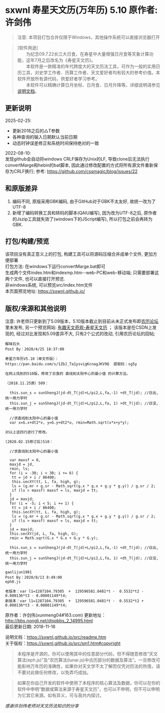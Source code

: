 # sxwnl 寿星天文历(万年历) 5.10 原作者: 许剑伟
> 注意: 本项目打包合并仅限于Windows，其他操作系统可以直接浏览器打开

> [软件用途]  
>　　为纪念09.7.22长江大日食，在寿星中大量增强日月食等天象计算功能，这年7月之后改名为《寿星天文历》。  
>　　本软件是一款精准的年代跨度大的天文历法工具，可作为一般的实用日历工具，对史学工作者、历算工作者、天文爱好者均有较大的参考价值。本软件开放所有源代码，供爱好者学习参考。  
>　　本软件可以精确计算日月坐标、日月食、日月升降等。详细说明请参见[说明文档](https://sx.qaiu.top/src/readme.htm)。  

## 更新说明  

2025-02-25: 
  - 更新2018之后的△T参数
  - 各种查询的输入日期默认当前日期
  - 动态时钟误差修正和系统时间保持绝对的一致  

2022-08-10:  
发现github会自动将windows CRLF保存为Unix的LF, 导致clone后无法执行convertMarge和hebin的bat脚本, 因此通过修改配置的方式将所有源文件重新保存为CRLF换行;
参考: https://github.com/cssmagic/blog/issues/22  
## 和原版差异
1. 编码不同, 原版采用GBK编码, 由于GitHub对于GBK不太友好, 故统一改为了UTF-8
2. 新增了编码转换工具和转码的脚本(QAIU编写), 因为改为UTF-8之后, 原作者的Jszip工具就失效了(windows下的JScript编写), 所以打包之前会再转为GBK.
## 打包/构建/预览
该项目没有真正意义上的打包, 构建工具可以将源码压缩合并成单个文件, 更加方便部署  
打包方法: 在windows下运行convertMarge.bat即可  
生成两个文件index.htm和indexmp.htm--web-PC和web-移动端; 只需要部署这两个文件, 也可以直接打开预览.  
非windows系统, 可以预览src/index.htm文件  
本页面预览地址: https://sxwnl.github.io/  

## 版权/来源和其他说明
注意: 许老师只更新到了5.09版本，5.10版本截止到目前从未正式发布即[农历论坛](http://bbs.nongli.net/dispbbs_2_14995.html)里未发布, 另一个预览网站: [有趣天文奇观-寿星天文历](https://interesting-sky.china-vo.org/sxwnl.html) ；
该版本是在CSDN上发现的, 经过对比发现和5.09差异不大, 只有2个公式的改动, 引用农历论坛的回帖;  
```
解味石头
Post By：2020/4/25 18:37:00

寿星万年历V5.10（单文件版）：https://pan.baidu.com/s/1ZbJ_Ta1ysvigKcnagJKV9Q  提取码：sg5y

在网上找到的510版，修改了日食的 直线到太阳中心的最小值 的计算方法。

（2018.11.25原）509：

  this.sun_s = sunShengJ(jd-dt_T(jd)+L/pi2,L,fa,-1) +dt_T(jd); //日出,统一用力学时
  this.sun_j = sunShengJ(jd-dt_T(jd)+L/pi2,L,fa, 1) +dt_T(jd); //日没,统一用力学时

  //求直线到太阳中心的最小值
  var x=G.x+dt2*v, y=G.y+dt2*u, rmin=Math.sqrt(x*x+y*y);
  
对以上这四行进行了修改。

(2020.02.15修订后)510：

  //求直线到太阳中心的最小值

  var maxsf = 0,
  maxjd = jd,
  rmin, ls;
  for (i = -30; i < 30; i += 6) {
   tt = jd + i / 86400;
   this.secXY(tt, L, fa, high, g);
   ls = (g.mr + g.sr - Math.sqrt(g.x * g.x + g.y * g.y)) / g.sr / 2;
   if (ls > maxsf) maxsf = ls, maxjd = tt;
  }
  jd = maxjd;
  for (i = -5; i < 5; i += 1) {
   tt = jd + i / 86400;
   this.secXY(tt, L, fa, high, g);
   ls = (g.mr + g.sr - Math.sqrt(g.x * g.x + g.y * g.y)) / g.sr / 2;
   if (ls > maxsf) maxsf = ls, maxjd = tt;
  }
  jd = maxjd;
  this.secXY(jd, L, fa, high, G);
  rmin = Math.sqrt(G.x * G.x + G.y * G.y);

  this.sun_s = sunShengJ(jd-dt_T(jd)+L/pi2,L,fa,-1) +dt_T(jd); //日出,统一用力学时
  this.sun_j = sunShengJ(jd-dt_T(jd)+L/pi2,L,fa, 1) +dt_T(jd); //日没,统一用力学时
```

```
gaolijun1981
Post By：2020/8/13 8:49:00
eph0.js

老版本：var l1=1287104.79305  +  129596581.0481*t -  0.5532*t2 - 0.000136*t3 - 0.00001149*t4;
新版本：var l1=1287104.79305  +  129596581.0481*t -  0.5532*t2 + 0.000136*t3 - 0.00001149*t4;
```

原作者：许剑伟(xunmeng04#163.com)
更新地址：http://bbs.nongli.net/dispbbs_2_14995.html   
最后更新日期: 2018-11-16  

说明文档：https://sxwnl.github.io/src/readme.htm  
关于版权：https://sxwnl.github.io/src/sm1.htm#copyright

>本程序是开源的，你可以使用其中的任意部分代码，但不得随意修改“天文算法(eph.js)”及“农历算法(lunar.js)中古历部分的数据及算法”。一旦修改可能影响万年历的准确性，如果你对天文学不太了解而仅凭对历法的热情，请不要对此做任何修改，以免弄巧成拙。

>如果在你自己开发的软件中使用了本程序的核心算法及数据，你可以在你的软件中申明“数据或算法来源于寿星天文历”，也可以不申明，但不可以申明为它其它来源。如有异义，可与我共内探讨。

*感谢许剑伟老师对天文历法知识的分享*
